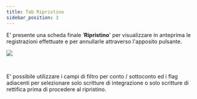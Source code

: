 ```yaml
---
title: Tab Ripristino
sidebar_position: 3
---
```


E' presente una scheda finale ‘**Ripristino**' per visualizzare in anteprima le registrazioni effettuate e per annullarle attraverso l'apposito pulsante.

![](/img/it-it/finance-area/ledger-records/records/adjustment-record/new/restore-tab/image01.png)

 

E' possibile utilizzare i campi di filtro per conto / sottoconto ed i flag adiacenti per selezionare solo scritture di integrazione o solo scritture di rettifica prima di procedere al ripristino.









